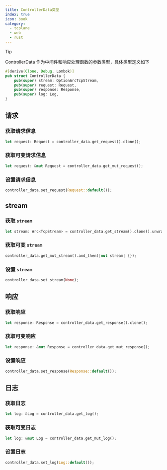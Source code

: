 ```yaml
---
title: ControllerData类型
index: true
icon: book
category:
  - tcplane
  - web
  - rust
---
```


> [!tip]
> ControllerData 作为中间件和响应处理函数的参数类型，具体类型定义如下

```rust
#[derive(Clone, Debug, Lombok)]
pub struct ControllerData {
    pub(super) stream: OptionArcTcpStream,
    pub(super) request: Request,
    pub(super) response: Response,
    pub(super) log: Log,
}
```

## 请求

### 获取请求信息

```rust
let request: Request = controller_data.get_request().clone();
```

### 获取可变请求信息

```rust
let request: &mut Request = controller_data.get_mut_request();
```

### 设置请求信息

```rust
controller_data.set_request(Request::default());
```

## stream

### 获取 `stream`

```rust
let stream: Arc<TcpStream> = controller_data.get_stream().clone().unwrap();
```

### 获取可变 `stream`

```rust
controller_data.get_mut_stream().and_then(|mut stream| {});
```

### 设置 `stream`

```rust
controller_data.set_stream(None);
```

## 响应

### 获取响应

```rust
let response: Response = controller_data.get_response().clone();
```

### 获取可变响应

```rust
let response: &mut Response = controller_data.get_mut_response();
```

### 设置响应

```rust
controller_data.set_response(Response::default());
```

## 日志

### 获取日志

```rust
let log: &Log = controller_data.get_log();
```

### 获取可变日志

```rust
let log: &mut Log = controller_data.get_mut_log();
```

### 设置日志

```rust
controller_data.set_log(Log::default());
```
